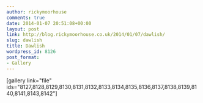 ```yaml
---
author: rickymoorhouse
comments: true
date: 2014-01-07 20:51:08+00:00
layout: post
link: http://blog.rickymoorhouse.co.uk/2014/01/07/dawlish/
slug: dawlish
title: Dawlish
wordpress_id: 8126
post_format:
- Gallery
---
```


[gallery link="file" ids="8127,8128,8129,8130,8131,8132,8133,8134,8135,8136,8137,8138,8139,8140,8141,8143,8142"]
